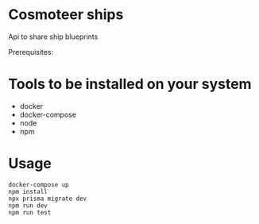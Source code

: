 # Cosmoteer ships
Api to share ship blueprints

Prerequisites:

# Tools to be installed on your system
- docker
- docker-compose
- node
- npm

# Usage
```
docker-compose up
npm install
npx prisma migrate dev
npm run dev
npm run test
```
